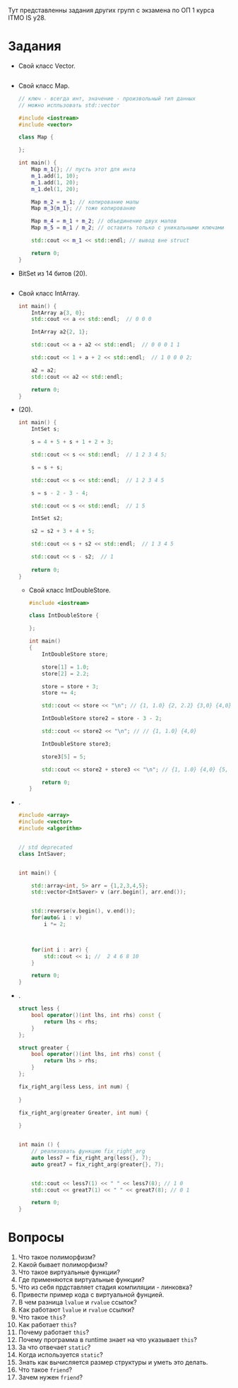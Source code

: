 Тут представленны задания других групп с экзамена по ОП 1 курса ITMO IS y28.

# Задания
- Свой класс Vector.
    ```Cpp
    ```

- Свой класс Map.
    ```Cpp
    // ключ - всегда инт, значение - произвольный тип данных
    // можно испльзовать std::vector

    #include <iostream>
    #include <vector>
    
    class Map {
    
    };
    
    int main() {
        Map m_1{}; // пусть этот для инта
        m_1.add(1, 10);
        m_1.add(1, 20);
        m_1.del(1, 20);

        Map m_2 = m_1; // копирование мапы
        Map m_3{m_1}; // тоже копирование

        Map m_4 = m_1 + m_2; // объединение двух мапов
        Map m_5 = m_1 / m_2; // оставить только с уникальными ключами

        std::cout << m_1 << std::endl; // вывод вне struct

        return 0;
    }
    ```

- BitSet из 14 битов (20).
    ```Cpp
    ```

- Свой класс IntArray.
    ```Cpp
    int main() {
        IntArray a{3, 0};
        std::cout << a << std::endl;  // 0 0 0

        IntArray a2{2, 1};

        std::cout << a + a2 << std::endl;  // 0 0 0 1 1

        std::cout << 1 + a + 2 << std::endl;  // 1 0 0 0 2;

        a2 = a2;
        std::cout << a2 << std::endl;

        return 0;
    }
    ```
- (20).
    ```Cpp
    int main() {
        IntSet s;

        s = 4 + 5 + s + 1 + 2 + 3;

        std::cout << s << std::endl;  // 1 2 3 4 5;

        s = s + s;

        std::cout << s << std::endl;  // 1 2 3 4 5

        s = s - 2 - 3 - 4;

        std::cout << s << std::endl;  // 1 5

        IntSet s2;

        s2 = s2 + 3 + 4 + 5;

        std::cout << s + s2 << std::endl;  // 1 3 4 5

        std::cout << s - s2;  // 1
        
        return 0;
    }
  ```

  - Свой класс IntDoubleStore.
    ```Cpp
    #include <iostream>

    class IntDoubleStore {

    };

    int main()
    {
        IntDoubleStore store;

        store[1] = 1.0;
        store[2] = 2.2;

        store = store + 3;
        store += 4;

        std::cout << store << "\n"; // {1, 1.0} {2, 2.2} {3,0} {4,0}

        IntDoubleStore store2 = store - 3 - 2;

        std::cout << store2 << "\n"; // // {1, 1.0} {4,0}

        IntDoubleStore store3;

        store3[5] = 5;

        std::cout << store2 + store3 << "\n"; // {1, 1.0} {4,0} {5, 5}

        return 0;
    }
    ```

- .
    ```Cpp
    #include <array>
    #include <vector>
    #include <algorithm>


    // std deprecated 
    class IntSaver;


    int main() {

        std::array<int, 5> arr = {1,2,3,4,5};
        std::vector<IntSaver> v (arr.begin(), arr.end());


        std::reverse(v.begin(), v.end());
        for(auto& i : v)
            i *= 2;

        

        for(int i : arr) {
            std::cout << i; //  2 4 6 8 10
        } 
    
        return 0;
    }
    ```

- .
    ```Cpp
    struct less {
        bool operator()(int lhs, int rhs) const {
            return lhs < rhs;
        }
    };

    struct greater {
        bool operator()(int lhs, int rhs) const {
            return lhs > rhs;
        }
    };

    fix_right_arg(less Less, int num) {
        
    }

    fix_right_arg(greater Greater, int num) {
        
    }


    int main () {
        // реализовать функцию fix_right_arg 
        auto less7 = fix_right_arg(less{}, 7);
        auto great7 = fix_right_arg(greater{}, 7);


        std::cout << less7(1) << " " << less7(8); // 1 0
        std::cout << great7(1) << " " << great7(8); // 0 1

        return 0;
    }
    ```


# Вопросы
1. Что такое полиморфизм?
2. Какой бывает полиморфизм?
3. Что такое виртуальные функции?
4. Где применяются виртуальные функции?
5. Что из себя прдставляет стадия компиляции - линковка?
6. Привести пример кода с виртуальной фунцией.
7. В чем разница `lvalue` и `rvalue` ссылок?
8. Как работают `lvalue` и `rvalue` ссылки?
9. Что такое `this`?
10. Как работает `this`?
11. Почему работает `this`?
12. Почему программа в runtime знает на что указывает `this`?
13. За что отвечает `static`?
14. Когда используется `static`?
15. Знать как вычисляется размер структуры и уметь это делать.
16. Что такое `friend`?
17. Зачем нужен `friend`?